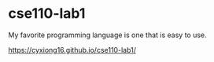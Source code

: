 # cse110-lab1
My favorite programming language is one that is easy to use.

https://cyxiong16.github.io/cse110-lab1/
